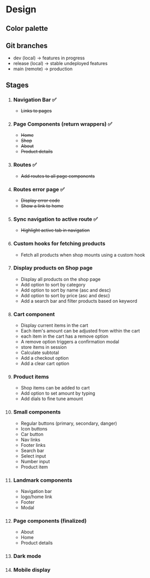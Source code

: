 # Design

## Color palette

## Git branches

- dev (local) -> features in progress
- release (local) -> stable undeployed features
- main (remote) -> production

## Stages

1. ### Navigation Bar ✅
    - ~~Links to pages~~

1. ### Page Components (return wrappers) ✅
    - ~~Home~~
    - ~~Shop~~
    - ~~About~~
    - ~~Product details~~

1. ### Routes ✅
    - ~~Add routes to all page components~~

1. ### Routes error page ✅
    - ~~Display error code~~
    - ~~Show a link to home~~

1. ### Sync navigation to active route ✅
    - ~~Highlight active tab in navigation~~

1. ### Custom hooks for fetching products
    - Fetch all products when shop mounts using a custom hook

1. ### Display products on Shop page
    - Display all products on the shop page
    - Add option to sort by category
    - Add option to sort by name (asc and desc)
    - Add option to sort by price (asc and desc)
    - Add a search bar and filter products based on keyword

1. ### Cart component
    - Display current items in the cart
    - Each item's amount can be adjusted from within the cart
    - each item in the cart has a remove option
    - A remove option triggers a confirmation modal
    - store items in session
    - Calculate subtotal
    - Add a checkout option
    - Add a clear cart option

1. ### Product items
    - Shop items can be added to cart
    - Add option to set amount by typing
    - Add dials to fine tune amount

1. ### Small components
    - Regular buttons (primary, secondary, danger)
    - Icon buttons
    - Car button
    - Nav links
    - Footer links
    - Search bar
    - Select input
    - Number input
    - Product item

1. ### Landmark components
    - Navigation bar
    - logo/home link
    - Footer
    - Modal

1. ### Page components (finalized)
    - About
    - Home
    - Product details

1. ### Dark mode

1. ### Mobile display
